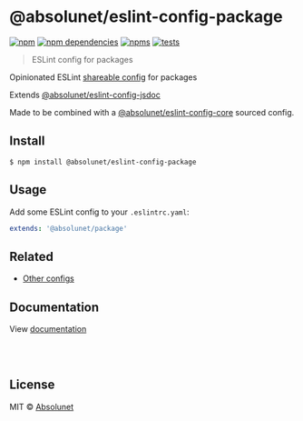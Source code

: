 # @absolunet/eslint-config-package

[![npm](https://img.shields.io/npm/v/@absolunet/eslint-config-package.svg)](https://www.npmjs.com/package/@absolunet/eslint-config-package)
[![npm dependencies](https://david-dm.org/absolunet/eslint-config/status.svg?path=packages/package)](https://david-dm.org/absolunet/eslint-config?path=packages/package)
[![npms](https://badges.npms.io/%40absolunet%2Feslint-config-package.svg)](https://npms.io/search?q=%40absolunet%2Feslint-config-package)
[![tests](https://github.com/absolunet/eslint-config/workflows/tests/badge.svg?branch=master)](https://github.com/absolunet/eslint-config/actions?query=workflow%3Atests+branch%3Amaster)

> ESLint config for packages

Opinionated ESLint [shareable config](https://eslint.org/docs/developer-guide/shareable-configs.html) for packages

Extends [@absolunet/eslint-config-jsdoc](https://github.com/absolunet/eslint-config)

Made to be combined with a [@absolunet/eslint-config-core](https://github.com/absolunet/eslint-config) sourced config.


## Install

```
$ npm install @absolunet/eslint-config-package
```


## Usage

Add some ESLint config to your `.eslintrc.yaml`:

```yaml
extends: '@absolunet/package'
```


## Related

- [Other configs](https://github.com/absolunet/eslint-config)


## Documentation

View [documentation](https://documentation.absolunet.com/eslint-config/package)






<br><br>

## License
MIT © [Absolunet](https://absolunet.com)
